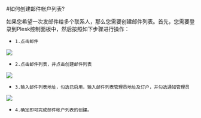 <!-- --- tag: plesk 邮件 邮件列表 虚拟主机 -->
<!-- --- title: 如何创建邮件帐户列表? -->
#如何创建邮件帐户列表?

如果您希望一次发邮件给多个联系人，那么您需要创建邮件列表。首先，您需要登录到Plesk控制面板中，然后按照如下步骤进行操作：

*     1.点击邮件

![](http://ww2.sinaimg.cn/large/a74ecc4cjw1dzcvk4ue0xj.jpg)

*     2.点击邮件列表，并点击创建邮件列表

![](http://ww3.sinaimg.cn/large/a74ecc4cjw1dzcw2nplcfj.jpg)

*     3.输入邮件列表地址，勾选已启用，输入邮件列表管理员地址及订户，并勾选通知管理员

![](http://ww4.sinaimg.cn/large/a74eed94jw1dzcw5yeshrj.jpg)

*     4.确定即可完成邮件帐户列表的创建。
